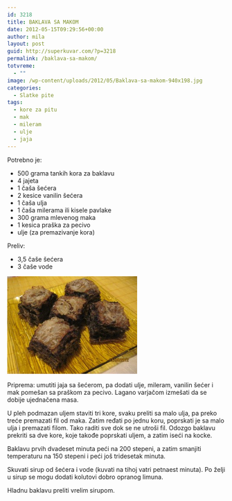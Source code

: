 ```yaml
---
id: 3218
title: BAKLAVA SA MAKOM
date: 2012-05-15T09:29:56+00:00
author: mila
layout: post
guid: http://superkuvar.com/?p=3218
permalink: /baklava-sa-makom/
totvreme:
  - ""
image: /wp-content/uploads/2012/05/Baklava-sa-makom-940x198.jpg
categories:
  - Slatke pite
tags:
  - kore za pitu
  - mak
  - mileram
  - ulje
  - jaja
---
```

Potrebno je:

  * 500 grama tankih kora za baklavu
  * 4 jajeta
  * 1 čaša šećera
  * 2 kesice vanilin šećera
  * 1 čaša ulja
  * 1 čaša milerama ili kisele pavlake
  * 300 grama mlevenog maka
  * 1 kesica praška za pecivo
  * ulje (za premazivanje kora)

Preliv:

  * 3,5 čaše šećera
  * 3 čaše vode

<img class="alignnone size-medium wp-image-3219" title="Baklava sa makom" src="/wp-content/uploads/2012/05/Baklava-sa-makom-300x225.jpg" alt="" width="300" height="225" /> 

Priprema: umutiti jaja sa šećerom, pa dodati ulje, mileram, vanilin šećer i mak pomešan sa praškom za pecivo. Lagano varjačom izmešati da se dobije ujednačena masa.

U pleh podmazan uljem staviti tri kore, svaku preliti sa malo ulja, pa preko treće premazati fil od maka. Zatim ređati po jednu koru, poprskati je sa malo ulja i premazati filom. Tako raditi sve dok se ne utroši fil. Odozgo baklavu prekriti sa dve kore, koje takođe poprskati uljem, a zatim iseći na kocke.

Baklavu prvih dvadeset minuta peći na 200 stepeni, a zatim smanjiti temperaturu na 150 stepeni i peći još tridesetak minuta.

Skuvati sirup od šećera i vode (kuvati na tihoj vatri petnaest minuta). Po želji u sirup se mogu dodati kolutovi dobro opranog limuna.

Hladnu baklavu preliti vrelim sirupom.
